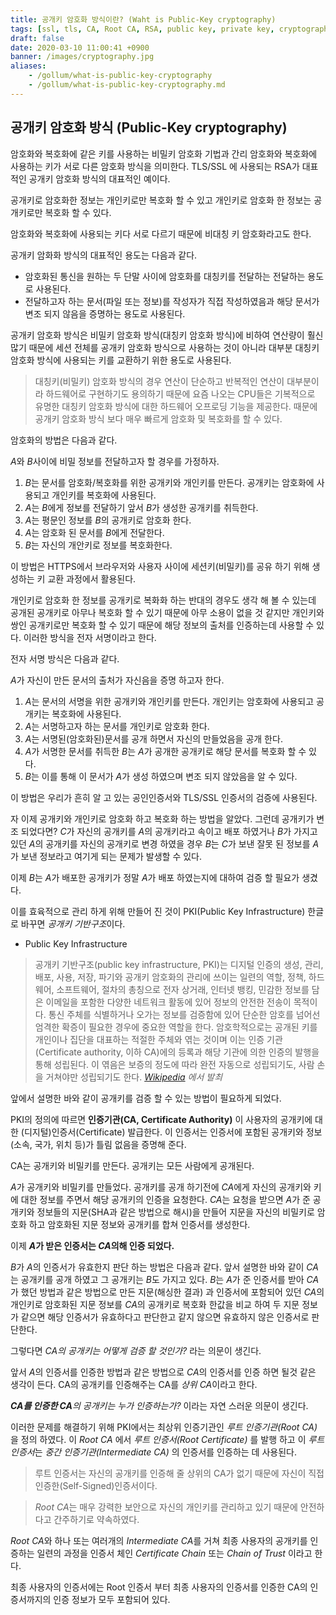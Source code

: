 ```yaml
---
title: 공개키 암호화 방식이란? (Waht is Public-Key cryptography)
tags: [ssl, tls, CA, Root CA, RSA, public key, private key, cryptography, 공개키, 공개키]
draft: false
date: 2020-03-10 11:00:41 +0900
banner: /images/cryptography.jpg
aliases:
    - /gollum/what-is-public-key-cryptography
    - /gollum/what-is-public-key-cryptography.md
---
```


## 공개키 암호화 방식 (Public-Key cryptography)

암호화와 복호화에 같은 키를 사용하는 비밀키 암호화 기법과 간리 암호화와 복호화에 사용하는 키가 서로 다른 암호화 방식을 의미한다. TLS/SSL 에 사용되는 RSA가  대표적인 공개키 암호화 방식의 대표적인 예이다.  

공개키로 암호화한 정보는 개인키로만 복호화 할 수 있고 개인키로 암호화 한 정보는 공개키로만 복호화 할 수 있다. 

암호화와 복호화에 사용되는 키다 서로 다르기 때문에 비대칭 키 암호화라고도 한다. 

공개키 암화화 방식의 대표적인 용도는 다음과 같다. 

* 암호화된 통신을 원하는 두 단말 사이에 암호화를 대칭키를 전달하는 전달하는 용도로 사용된다.
* 전달하고자 하는 문서(파일 또는 정보)를 작성자가 직접 작성하였음과 해당 문서가 변조 되지 않음을 증명하는 용도로 사용된다.


공개키 암호화 방식은 비밀키 암호화 방식(대칭키 암호화 방식)에 비하여 연산량이 훨신 많기 때문에 세션 전체를 공개키 암호화 방식으로 사용하는 것이 아니라 대부분 대칭키 암호화 방식에 사용되는 키를 교환하기 위한 용도로 사용된다. 

> 대칭키(비밀키) 암호화 방식의 경우 연산이 단순하고 반복적인 연산이 대부분이라 하드웨어로 구현하기도 용의하기 때문에 요즘 나오는 CPU들은 기복적으로 유명한 대칭키 암호화 방식에 대한 하드웨어 오프로딩 기능을 제공한다. 때문에 공개키 암호화 방식 보다 매우 빠르게 암호화 및 복호화를 할 수 있다. 


암호화의 방법은 다음과 같다. 

*A*와 *B*사이에 비밀 정보를 전달하고자 할 경우를 가정하자.

1. *B*는 문서를 암호화/복호화를 위한 공개키와 개인키를 만든다. 공개키는 암호화에 사용되고 개인키를 복호화에 사용된다. 
2. *A*는 *B*에게 정보를 전달하기 앞서 *B*가 생성한 공개키를 취득한다. 
3. *A*는 평문인 정보를 *B*의 공개키로 암호화 한다. 
4. *A*는 암호화 된 문서를 *B*에게 전달한다. 
5. *B*는 자신의 개안키로 정보를 복호화한다.

이 방법은 HTTPS에서 브라우저와 사용자 사이에 세션키(비밀키)를 공유 하기 위해 생성하는 키 교환 과정에서 활용된다. 


개인키로 암호화 한 정보를 공개키로 복화화 하는 반대의 경우도 생각 해 볼 수 있는데 공개된 공개키로 아무나 복호화 할 수 있기 때문에 아무 소용이 없을 것 같지만 개인키와 쌍인 공개키로만 복호화 할 수 있기 때문에 해당 정보의 출처를 인증하는데 사용할 수 있다. 이러한 방식을 전자 서명이라고 한다. 

전자 서명 방식은 다음과 같다. 

*A*가 자신이 만든 문서의 출처가 자신음을 증명 하고자 한다. 

1. *A*는 문서의 서명을 위한 공개키와 개인키를 만든다. 개인키는 암호화에 사용되고 공개키는 복호화에 사용된다. 
2. *A*는 서명하고자 하는 문서를 개인키로 암호화 한다.
3. *A*는 서명된(암호화된)문서를 공개 하면서 자신의 만들었음을 공개 한다. 
4. *A*가 서명한 문서를 취득한 *B*는 *A*가 공개한 공개키로 해당 문서를 복호화 할 수 있다. 
5. *B*는 이를 통해 이 문서가 *A*가 생성 하였으며 변조 되지 않았음을 알 수 있다.

이 방법은 우리가 흔히 알 고 있는 공인인증서와 TLS/SSL 인증서의 검증에 사용된다.


자 이제 공개키와 개인키로 암호화 하고 복호화 하는 방법을 알았다. 
그런데 공개키가 변조 되었다면? *C*가 자신의 공개키를 *A*의 공개키라고 속이고 배포 하였거나 *B*가 가지고 있던 *A*의 공개키를 자신의 공개키로 변경 하였을 경우 *B*는 *C*가 보낸 잘못 된 정보를 *A*가 보낸 정보라고 여기게 되는 문제가 발생할 수 있다. 

이제 *B*는 *A*가 배포한 공개키가 정말 *A*가 배포 하였는지에 대하여 검증 할 필요가 생겼다. 

이를 효육적으로 관리 하게 위해 만들어 진 것이 PKI(Public Key Infrastructure) 한글로 바꾸면 *공개키 기반구조*이다. 


* Public Key Infrastructure

> 공개키 기반구조(public key infrastructure, PKI)는 디지털 인증의 생성, 관리, 배포, 사용, 저장, 파기와 공개키 암호화의 관리에 쓰이는 일련의 역할, 정책, 하드웨어, 소프트웨어, 절차의 총칭으로 전자 상거래, 인터넷 뱅킹, 민감한 정보를 담은 이메일을 포함한 다양한 네트워크 활동에 있어 정보의 안전한 전송이 목적이다. 통신 주체를 식별하거나 오가는 정보를 검증함에 있어 단순한 암호를 넘어선 엄격한 확증이 필요한 경우에 중요한 역할을 한다. 암호학적으로는 공개된 키를 개인이나 집단을 대표하는 적절한 주체와 엮는 것이며 이는 인증 기관(Certificate authority, 이하 CA)에의 등록과 해당 기관에 의한 인증의 발행을 통해 성립된다. 이 엮음은 보증의 정도에 따라 완전 자동으로 성립되기도, 사람 손을 거쳐야만 성립되기도 한다. *[Wikipedia](https://ko.wikipedia.org/wiki/%EA%B3%B5%EA%B0%9C_%ED%82%A4_%EA%B8%B0%EB%B0%98_%EA%B5%AC%EC%A1%B0) 에서 발최*

앞에서 설명한 바와 같이 공개키를 검증 할 수 있는 방법이 필요하게 되었다. 

PKI의 정의에 따르면 **인증기관(CA, Certificate Authority)** 이 사용자의 공개키에 대한 (디지털)인증서(Certificate) 발급한다. 이 인증서는 인증서에 포함된 공개키와 정보(소속, 국가, 위치 등)가 틀림 없음을 증명해 준다.

CA는 공개키와 비밀키를 만든다. 공개키는 모든 사람에게 공개된다. 

*A*가 공개키와 비밀키를 만들었다. 공개키를 공개 하기전에 *CA*에게 자신의 공개키와 키에 대한 정보를 주면서 해당 공개키의 인증을 요청한다. *CA*는 요청을 받으면 *A*가 준 공개키와 정보들의 지문(SHA과 같은 방법으로 해시)을 만들어 지문을 자신의 비밀키로 암호화 하고 암호화된 지문 정보와 공개키를 합쳐 인증서를 생성한다.  

이제 ***A*가 받은 인증서는 *CA*의해 인증 되었다.**

*B*가 *A*의 인증서가 유효한지 판단 하는 방법은 다음과 같다. 앞서 설명한 바와 같이 *CA*는 공개키를 공개 하였고 그 공개키는 *B*도 가지고 있다. *B*는 *A*가 준 인증서를 받아 *CA*가 했던 방법과 같은 방법으로 만든 지문(해싱한 결과) 과 인증서에 포함되어 있던 *CA*의 개인키로 암호화된 지문 정보를 *CA*의 공개키로 복호화 한값을 비교 하여 두 지문 정보가 같으면 해당 인증서가 유효하다고 판단한고 같지 않으면 유효하지 않은 인증서로 판단한다. 

그렇다면 *CA의 공개키는 어떻게 검증 할 것인가?* 라는 의문이 생긴다. 

앞서 *A*의 인증서를 인증한 방법과 같은 방법으로 *CA*의 인증서를 인증 하면 될것 같은 생각이 든다. CA의 공개키를 인증해주는 CA를 *상위 CA*이라고 한다. 

***CA를 인증한 CA**의 공개키는 누가 인증하는가?* 이라는 자연 스러운 의문이 생긴다.

이러한 문제를 해결하기 위해 PKI에서는 최상위 인증기관인 *루트 인증기관(Root CA)* 을 정의 하였다. 이 *Root CA* 에서 *루트 인증서(Root Certificate)* 를 발행 하고 이 *루트 인증서*는 *중간 인증기관(Intermediate CA)* 의 인증서를 인증하는 데 사용된다. 

> 루트 인증서는 자신의 공개키를 인증해 줄 상위의 CA가 없기 때문에 자신이 직접 인증한(Self-Signed)인증서이다. 

> *Root CA*는 매우 강력한 보안으로 자신의 개인키를 관리하고 있기 때문에 안전하다고 간주하기로 약속하였다.

*Root CA*와 하나 또는 여러개의 *Intermediate CA*를 거쳐 최종 사용자의 공개키를 인증하는 일련의 과정을 인증서 체인 *Certificate Chain* 또는 *Chain of Trust* 이라고 한다. 

최종 사용자의 인증서에는 Root 인증서 부터 최종 사용자의 인증서를 인증한 CA의 인증서까지의 인증 정보가 모두 포함되어 있다. 
